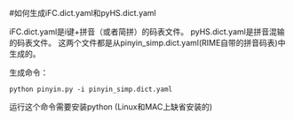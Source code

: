 #如何生成iFC.dict.yaml和pyHS.dict.yaml

iFC.dict.yaml是i键+拼音（或者简拼）的码表文件。
pyHS.dict.yaml是拼音混输的码表文件。
这两个文件都是从pinyin_simp.dict.yaml(RIME自带的拼音码表)中生成的。

生成命令：
```
python pinyin.py -i pinyin_simp.dict.yaml
```

运行这个命令需要安装python (Linux和MAC上缺省安装的)
